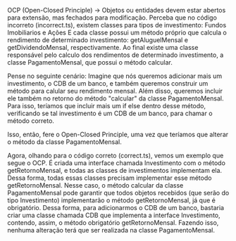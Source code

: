 OCP (Open-Closed Principle) -> Objetos ou entidades devem estar abertos para extensão, mas fechados para modificação.
Perceba que no código incorreto (incorrect.ts), existem classes para tipos de investimento: Fundos Imobiliarios e Ações
E cada classe possui um método próprio que calcula o rendimento de determinado investimento: getAluguelMensal e getDividendoMensal, respectivamente.
Ao final existe uma classe responsável pelo calculo dos rendimentos de determinado investimento, a classe PagamentoMensal, que possui o método calcular.

Pense no seguinte cenário: Imagine que nós queremos adicionar mais um investimento, o CDB de um banco, e também queremos construir um método para calular seu rendimento mensal. Além disso, queremos incluir ele também no retorno do método "calcular" da classe PagamentoMensal.
Para isso, teríamos que incluir mais um if else dentro desse método, verificando se tal investimento é um CDB de um banco, para chamar o método correto.

Isso, então, fere o Open-Closed Principle, uma vez que teríamos que alterar o método da classe PagamentoMensal.

Agora, olhando para o código correto (correct.ts), vemos um exemplo que segue o OCP.
É criada uma interface chamada Investimento com o método getRetornoMensal, e todas as classes de investimentos implementam ela.
Dessa forma, todas essas classes precisam implementar esse método getRetornoMensal.
Nesse caso, o método calcular da classe PagamentoMensal pode garantir que todos objetos recebidos (que serão do tipo Investimento) implementarão o método getRetornoMensal, já que é obrigatório.
Dessa forma, para adicionarmos o CDB de um banco, bastaria criar uma classe chamada CDB que implementa a interface Investimento, contendo, assim, o método obrigatório getRetornoMensal. Fazendo isso, nenhuma alteração terá que ser realizada na classe PagamentoMensal.
